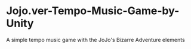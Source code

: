 # Jojo.ver-Tempo-Music-Game-by-Unity
A simple tempo music game with the JoJo's Bizarre Adventure elements

